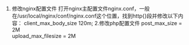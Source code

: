 1. 修改nginx配置文件
打开nginx主配置文件nginx.conf，一般在/usr/local/nginx/conf/nginx.conf这个位置，找到http{}段并修改以下内容：
client_max_body_size 120m;
2.修改php配置文件
post_max_size = 2M  
upload_max_filesize = 2M 